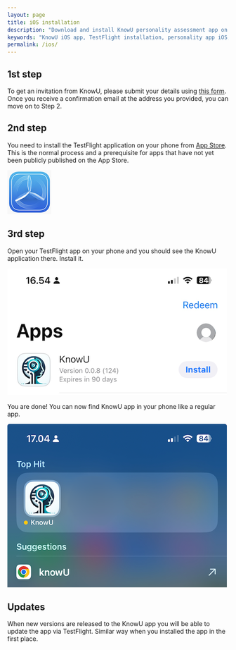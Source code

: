 ```yaml
---
layout: page
title: iOS installation
description: "Download and install KnowU personality assessment app on iOS devices. Step-by-step guide for TestFlight installation and internal testing access."
keywords: "KnowU iOS app, TestFlight installation, personality app iOS, download KnowU iPhone"
permalink: /ios/
---
```


## 1st step
To get an invitation from KnowU, please submit your details using [this form](https://knowu.app/join/). Once you receive a confirmation email at the address you provided, you can move on to Step 2.

## 2nd step
You need to install the TestFlight application on your phone from [App Store](https://apps.apple.com/us/app/testflight/id899247664). This is the normal process and a prerequisite for apps that have not yet been publicly published on the App Store.

[![TestFlight App](/media/testflight-icon.png)](https://apps.apple.com/us/app/testflight/id899247664)

## 3rd step
Open your TestFlight app on your phone and you should see the KnowU application there. Install it.

![Install KnowU via TestFlight app](/media/testflight-example.png)

You are done! You can now find KnowU app in your phone like a regular app.

![You can now use KnowU app normally as any other iOS app](/media/ios-example.png)

## Updates
When new versions are released to the KnowU app you will be able to update the app via TestFlight. Similar way when you installed the app in the first place.